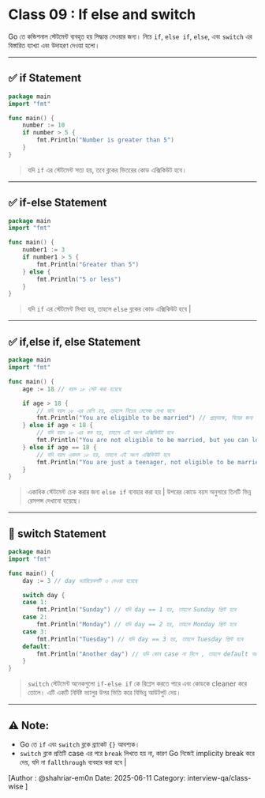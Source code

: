 # Class 09 : If else and switch

Go তে কন্ডিশনাল স্টেটমেন্ট ব্যবহৃত হয় সিদ্ধান্ত নেওয়ার জন্য। নিচে `if`, `else if`, `else`, এবং `switch` এর বিস্তারিত ব্যাখ্যা এবং উদাহরণ দেওয়া হলো।

---

## ✅ if Statement

```go
package main
import "fmt"

func main() {
    number := 10
    if number > 5 {
        fmt.Println("Number is greater than 5")
    }
}
```

> যদি `if` এর স্টেটমেন্ট সত্য হয়, তবে ব্লকের ভিতরের কোড এক্সিকিউট হবে।

---

## ✅ if-else Statement

```go
package main
import "fmt"

func main() {
    number1 := 3
    if number1 > 5 {
        fmt.Println("Greater than 5")
    } else {
        fmt.Println("5 or less")
    }
}
```

> যদি `if` এর স্টেটমেন্ট মিথ্যা হয়, তাহলে `else` ব্লকের কোড এক্সিকিউট হবে |

---

## ✅ if,else if, else Statement

```go
package main
import "fmt"

func main() {
    age := 18 // বয়স ১৮ সেট করা হয়েছে

    if age > 18 {
        // যদি বয়স ১৮ এর বেশি হয়, তাহলে নিচের মেসেজ দেখা যাবে
        fmt.Println("You are eligible to be married") // প্রাপ্তবয়স্ক, বিয়ের জন্য উপযুক্ত
    } else if age < 18 {
        // যদি বয়স ১৮ এর কম হয়, তাহলে এই অংশ এক্সিকিউট হবে
        fmt.Println("You are not eligible to be married, but you can love someone") // নাবালক, প্রেম করা যেতে পারে
    } else if age == 18 {
        // যদি বয়স একদম ১৮ হয়, তাহলে এই অংশ এক্সিকিউট হবে
        fmt.Println("You are just a teenager, not eligible to be married") // টিনএজার, বিয়ের জন্য ঠিক উপযুক্ত না
    }
}

```

> একাধিক স্টেটমেন্ট চেক করার জন্য `else if` ব্যবহার করা হয় | উপরের কোডে বয়স অনুসারে তিনটি ভিন্ন রেসপন্স দেখানো হয়েছে।

---

## 🔁 switch Statement

```go
package main
import "fmt"

func main() {
    day := 3 // day ভ্যারিয়েবলটি ৩ দেওয়া হয়েছে

    switch day {
    case 1:
        fmt.Println("Sunday") // যদি day == 1 হয়, তাহলে Sunday প্রিন্ট হবে
    case 2:
        fmt.Println("Monday") // যদি day == 2 হয়, তাহলে Monday প্রিন্ট হবে
    case 3:
        fmt.Println("Tuesday") // যদি day == 3 হয়, তাহলে Tuesday প্রিন্ট হবে
    default:
        fmt.Println("Another day") // যদি কোন case না মিলে , তাহলে default অংশে চলে যাবে
    }
}
```

> `switch` স্টেটমেন্ট অনেকগুলো `if-else if` কে রিপ্লেস করতে পারে এবং কোডকে cleaner করে তোলে। এটি একটি নির্দিষ্ট ভ্যালুর উপর ভিত্তি করে বিভিন্ন আউটপুট দেয়।

---

## ⚠️ Note:

- Go তে `if` এবং `switch` ব্লকে ব্র্যাকেট `{}` আবশ্যক।
- `switch` ব্লকে প্রতিটি case এর পরে `break` লিখতে হয় না, কারণ Go নিজেই implicity break করে দেয়, যদি না `fallthrough` ব্যবহার করা হবে |

[Author : @shahriar-em0n Date: 2025-06-11 Category: interview-qa/class-wise ]
